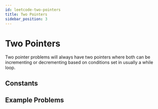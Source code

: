 ```yaml
---
id: leetcode-two-pointers
title: Two Pointers
sidebar_position: 3
---
```


# Two Pointers 

Two pointer problems will always have two pointers where both can be incrementing or decrementing based on conditions set in usually a while loop.  

## Constants

## Example Problems 

